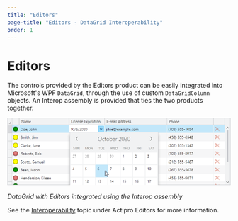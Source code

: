 ```yaml
---
title: "Editors"
page-title: "Editors - DataGrid Interoperability"
order: 1
---
```

# Editors

The controls provided by the Editors product can be easily integrated into Microsoft's WPF `DataGrid`, through the use of custom `DataGridColumn` objects.  An Interop assembly is provided that ties the two products together.

![Screenshot](../images/datagrid.png)

*DataGrid with Editors integrated using the Interop assembly*

See the [Interoperability](../../editors/interoperability/datagrid.md) topic under Actipro Editors for more information.
